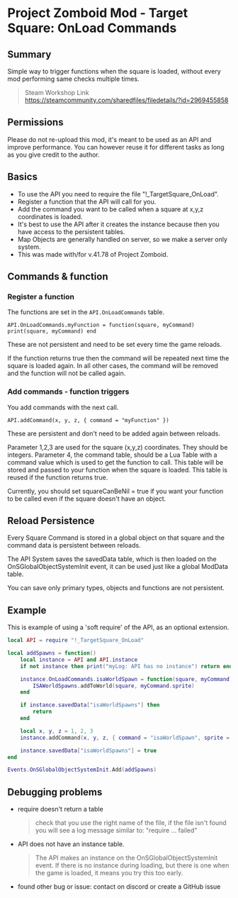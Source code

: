 # Project Zomboid Mod - Target Square: OnLoad Commands

## Summary

Simple way to trigger functions when the square is loaded, without every mod performing same checks multiple times.

> Steam Workshop Link  
> https://steamcommunity.com/sharedfiles/filedetails/?id=2969455858

## Permissions

Please do not re-upload this mod, it's meant to be used as an API and improve performance.
You can however reuse it for different tasks as long as you give credit to the author.

## Basics

- To use the API you need to require the file "!_TargetSquare_OnLoad".
- Register a function that the API will call for you.
- Add the command you want to be called when a square at x,y,z coordinates is loaded.
- It's best to use the API after it creates the instance because then you have access to the persistent tables.
- Map Objects are generally handled on server, so we make a server only system.
- This was made with/for v.41.78 of Project Zomboid.

## Commands & function

### Register a function

The functions are set in the `API.OnLoadCommands` table.

`API.OnLoadCommands.myFunction = function(square, myCommand) print(square, myCommand) end`

These are not persistent and need to be set every time the game reloads.

If the function returns true then the command will be repeated next time the square is loaded again.
In all other cases, the command will be removed and the function will not be called again.

### Add commands - function triggers

You add commands with the next call.

`API.addCommand(x, y, z, { command = "myFunction" })`

These are persistent and don't need to be added again between reloads.

Parameter 1,2,3 are used for the square (x,y,z) coordinates. They should be integers.
Parameter 4, the command table, should be a Lua Table with a command value which is used to get the function to call.
This table will be stored and passed to your function when the square is loaded.
This table is reused if the function returns true.

Currently, you should set squareCanBeNil = true if you want your function to be called even if the square doesn't have an object.

## Reload Persistence

Every Square Command is stored in a global object on that square and the command data is persistent between reloads.

The API System saves the savedData table, which is then loaded on the OnSGlobalObjectSystemInit event, it can be used just like a global ModData table.

You can save only primary types, objects and functions are not persistent.

## Example

This is example of using a 'soft require' of the API, as an optional extension.
```lua
local API = require "!_TargetSquare_OnLoad"

local addSpawns = function()
    local instance = API and API.instance
    if not instance then print("myLog: API has no instance") return end

    instance.OnLoadCommands.isaWorldSpawn = function(square, myCommand)
        ISAWorldSpawns.addToWorld(square, myCommand.sprite)
    end

    if instance.savedData["isaWorldSpawns"] then
        return
    end

    local x, y, z = 1, 2, 3
    instance.addCommand(x, y, z, { command = "isaWorldSpawn", sprite = "solarmod_tileset_01_0" })

    instance.savedData["isaWorldSpawns"] = true
end

Events.OnSGlobalObjectSystemInit.Add(addSpawns)
```

## Debugging problems
- require doesn't return a table
    > check that you use the right name of the file, if the file isn't found you will see a log message similar to: "require ... failed"
- API does not have an instance table.
    > The API makes an instance on the OnSGlobalObjectSystemInit event. If there is no instance during loading, but there is one when the game is loaded, it means you try this too early.
- found other bug or issue: contact on discord or create a GitHub issue